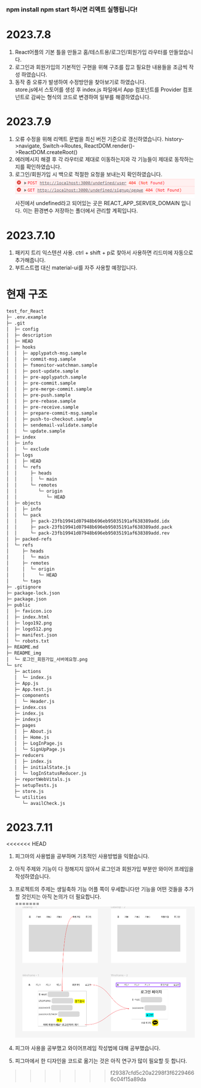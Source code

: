 ### npm install npm start 하시면 리액트 실행됩니다!

# 2023.7.8

1. React어플의 기본 틀을 만들고 홈/테스트용/로그인/회원가입 라우터를 만들었습니다.
2. 로그인과 회원가입의 기본적인 구현을 위해 구조를 잡고 필요한 내용들을 조금씩 작성
   하였습니다.
3. 동작 중 오류가 발생하여 수정방안을 찾아보기로 하였습니다.  
   store.js에서 스토어를 생성 후 index.js 파일에서 App 컴포넌트를 Provider 컴포넌트로 감싸는 형식의 코드로 변경하여 일부를 해결하였습니다.

# 2023.7.9

1. 오류 수정을 위해 리액트 문법을 최신 버전 기준으로 갱신하였습니다.
   history->navigate, Switch->Routes, ReactDOM.render()->ReactDOM.createRoot()
2. 에러메시지 해결 후 각 라우터로 제대로 이동하는지와 각 기능들이 제대로 동작하는지를
   확인하였습니다.
3. 로그인/회원가입 시 백으로 적절한 요청을 보내는지 확인하였습니다.
   ![참고사진](./README_img/로그인_회원가입_서버에요청.png)
   사진에서 undefined라고 되어있는 곳은 REACT_APP_SERVER_DOMAIN 입니다.
   이는 환경변수 저장하는 폴더에서 관리할 계획입니다.

# 2023.7.10

1. 패키지 트리 익스텐션 사용. ctrl + shift + p로 찾아서 사용하면 리드미에 자동으로 추가해줍니다.
2. 부트스트랩 대신 material-ui를 자주 사용할 예정입니다.

# 현재 구조

```
test_for_React
├─ .env.example
├─ .git
│  ├─ config
│  ├─ description
│  ├─ HEAD
│  ├─ hooks
│  │  ├─ applypatch-msg.sample
│  │  ├─ commit-msg.sample
│  │  ├─ fsmonitor-watchman.sample
│  │  ├─ post-update.sample
│  │  ├─ pre-applypatch.sample
│  │  ├─ pre-commit.sample
│  │  ├─ pre-merge-commit.sample
│  │  ├─ pre-push.sample
│  │  ├─ pre-rebase.sample
│  │  ├─ pre-receive.sample
│  │  ├─ prepare-commit-msg.sample
│  │  ├─ push-to-checkout.sample
│  │  ├─ sendemail-validate.sample
│  │  └─ update.sample
│  ├─ index
│  ├─ info
│  │  └─ exclude
│  ├─ logs
│  │  ├─ HEAD
│  │  └─ refs
│  │     ├─ heads
│  │     │  └─ main
│  │     └─ remotes
│  │        └─ origin
│  │           └─ HEAD
│  ├─ objects
│  │  ├─ info
│  │  └─ pack
│  │     ├─ pack-23fb19941d07948b696eb95035191af638389add.idx
│  │     ├─ pack-23fb19941d07948b696eb95035191af638389add.pack
│  │     └─ pack-23fb19941d07948b696eb95035191af638389add.rev
│  ├─ packed-refs
│  └─ refs
│     ├─ heads
│     │  └─ main
│     ├─ remotes
│     │  └─ origin
│     │     └─ HEAD
│     └─ tags
├─ .gitignore
├─ package-lock.json
├─ package.json
├─ public
│  ├─ favicon.ico
│  ├─ index.html
│  ├─ logo192.png
│  ├─ logo512.png
│  ├─ manifest.json
│  └─ robots.txt
├─ README.md
├─ README_img
│  └─ 로그인_회원가입_서버에요청.png
└─ src
   ├─ actions
   │  └─ index.js
   ├─ App.js
   ├─ App.test.js
   ├─ components
   │  └─ Header.js
   ├─ index.css
   ├─ index.js
   ├─ indexjs
   ├─ pages
   │  ├─ About.js
   │  ├─ Home.js
   │  ├─ LogInPage.js
   │  └─ SignUpPage.js
   ├─ reducers
   │  ├─ index.js
   │  ├─ initialState.js
   │  └─ logInStatusReducer.js
   ├─ reportWebVitals.js
   ├─ setupTests.js
   ├─ store.js
   └─ utilities
      └─ availCheck.js

```

# 2023.7.11

<<<<<<< HEAD
1. 피그마의 사용법을 공부하며 기초적인 사용방법을 익혔습니다.
2. 아직 주제와 기능이 다 정해지지 않아서 로그인과 회원가입 부분만 와이어 프레임을
   작성하였습니다.
3. 프로젝트의 주제는 생일축하 기능 어플 쪽이 우세합니다만 기능을 어떤 것들을 추가할 
   것인지는 아직 논의가 더 필요합니다.   
=======
![오늘자 와이어프레임](./README_img/0711와이어프레임.png)

1. 피그마 사용을 공부했고 와이어프레임 작성법에 대해 공부했습니다.
2. 피그마에서 한 디자인을 코드로 옮기는 것은 아직 연구가 많이 필요할 듯 합니다.
>>>>>>> f29387cfd5c20a2298f3f62294666c04f15a89da
